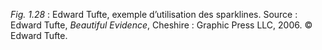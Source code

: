 *Fig. 1.28* : Edward Tufte, exemple d’utilisation des sparklines. 
Source : Edward Tufte, *Beautiful Evidence*, Cheshire : Graphic Press LLC, 2006. © Edward Tufte.